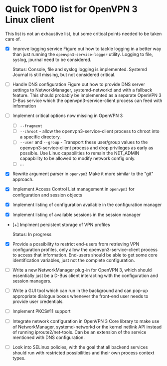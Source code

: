 Quick TODO list for OpenVPN 3 Linux client
==========================================

This list is not an exhaustive list, but some critical points needed to be
taken care of.

- [X] Improve logging service
  Figure out how to tackle logging in a better way than just running
  the ``openvpn3-service-logger`` utility.  Logging to file, syslog, journal
  need to be considered.

  Status: Console, file and syslog logging is implemented. Systemd Journal
  is still missing, but not considered critical.

- [ ] Handle DNS configuration
  Figure out how to provide DNS server settings to NetworkManager,
  systemd-networkd and with a fallback feature.  This should probably
  be implemented as a separate OpenVPN 3 D-Bus service which the
  openvpn3-service-client process can feed with information

- [ ] Implement critical options now missing in OpenVPN 3
    - [ ] ``--fragment``
    - [ ] ``--chroot`` - allow the openvpn3-service-client process to
      chroot into a specific directory.
    - [ ] ``--user`` and ``--group`` - Transport these user/group values
      to the openvpn3-service-client process and drop privileges
      as early as possible.  Use Linux capabilities to remain the
      NET_ADMIN capapbility to be allowed to modify network config
      only.
    - [ ] ...

- [x] Rewrite argument parser in ``openvpn3``
  Make it more similar to the "git" approach.

- [x] Implement Access Control List management in ``openvpn3`` for
  configuration and session objects

- [x] Implement listing of configuration available in the configuration manager

- [x] Implement listing of available sessions in the session manager

- [+] Implment persistent storage of VPN profiles

  Status: In progress

- [x] Provide a possibility to restrict  end-users from retrieving VPN
  configuration profiles, only allow the openvpn3-service-client process
  to access that information.  End-users should be able to get some core
  identification variables, just not the complete configuration.

- [ ] Write a new NetworkManager plug-in for OpenVPN 3, which should essentially
  just be a D-Bus client interacting with the configuration and session
  managers.

- [ ] Write a GUI tool which can run in the background and can pop-up
  appropriate dialogue boxes whenever the front-end user needs to provide
  user credentials.

- [ ] Implement PKCS#11 support

- [ ] Integrate network configuration in OpenVPN 3 Core library to make use
  of NetworkManager, systemd-networkd or the kernel netlink API instead
  of running iproute2/net-tools.  Can be an extension of the service
  mentioned with DNS configuration.

- [ ] Look into SELinux policies, with the goal that all backend services should
  run with restricted possibilities and their own process context types.
